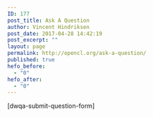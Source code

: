```yaml
---
ID: 177
post_title: Ask A Question
author: Vincent Hindriksen
post_date: 2017-04-28 14:42:19
post_excerpt: ""
layout: page
permalink: http://opencl.org/ask-a-question/
published: true
hefo_before:
  - "0"
hefo_after:
  - "0"
---
```

[dwqa-submit-question-form]